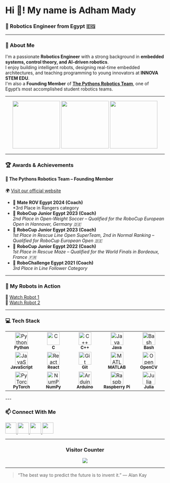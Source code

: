 # Hi 👋! My name is Adham Mady
### 🤖 Robotics Engineer from Egypt 🇪🇬
---

### 🚀 About Me
I'm a passionate **Robotics Engineer** with a strong background in **embedded systems, control theory, and AI-driven robotics**.  
I enjoy building intelligent robots, designing real-time embedded architectures, and teaching programming to young innovators at **INNOVA STEM EDU**.  
I'm also a **Founding Member** of [**The Pythons Robotics Team**](https://www.the-pythons.com/), one of Egypt’s most accomplished student robotics teams.

---

<div align="center">

  <!-- GitHub Stats -->
  <img src="https://github-readme-stats.vercel.app/api?username=adhamady&show_icons=true&include_all_commits=true&count_private=true&theme=dracula&hide_border=false" height="150" />

  <!-- Top Languages -->
  <img src="https://github-readme-stats.vercel.app/api/top-langs?username=adhamady&layout=compact&card_width=320&langs_count=6&theme=dracula&hide_border=false" height="150" />

  <!-- Streak Stats -->
  <img src="https://github-readme-streak-stats.herokuapp.com/?user=adhamady&theme=dark&hide_border=false" height="150" />
</div>

---

### 🏆 Awards & Achievements

#### 🐍 **The Pythons Robotics Team** – Founding Member
🌍 [Visit our official website](https://www.the-pythons.com/)

- 🥉 **Mate ROV Egypt 2024 (Coach)**  
  *3rd Place in Rangers category 
- 🥈 **RoboCup Junior Egypt 2023 (Coach)**  
  *2nd Place in Open-Weight Soccer – Qualified for the RoboCup European Open in Hannover, Germany 🇩🇪*
- 🥇 **RoboCup Junior Egypt 2023 (Coach)**  
  *1st Place in Rescue Line Open SuperTeam, 2nd in Normal Ranking – Qualified for RoboCup European Open 🇩🇪*
- 🥇 **RoboCup Junior Egypt 2022 (Coach)**  
  *1st Place in Rescue Maze – Qualified for the World Finals in Bordeaux, France 🇫🇷*
- 🥉 **RoboChallenge Egypt 2021 (Coach)**  
  *3rd Place in Line Follower Category*

---

### 🤖 My Robots in Action
🎥 [Watch Robot 1](https://youtu.be/PmGN0taP7g4)  
🎥 [Watch Robot 2](https://youtu.be/dFQNPVYAjzY)

---
### 💻 Tech Stack
<div align="center">

<table>
  <tr>
    <td align="center" width="90">
      <img src="https://cdn.jsdelivr.net/gh/devicons/devicon/icons/python/python-original.svg" height="40" alt="Python"/><br>
      <sub><b>Python</b></sub>
    </td>
    <td align="center" width="90">
      <img src="https://cdn.jsdelivr.net/gh/devicons/devicon/icons/c/c-original.svg" height="40" alt="C"/><br>
      <sub><b>C</b></sub>
    </td>
    <td align="center" width="90">
      <img src="https://cdn.jsdelivr.net/gh/devicons/devicon/icons/cplusplus/cplusplus-original.svg" height="40" alt="C++"/><br>
      <sub><b>C++</b></sub>
    </td>
    <td align="center" width="90">
      <img src="https://cdn.jsdelivr.net/gh/devicons/devicon/icons/java/java-original.svg" height="40" alt="Java"/><br>
      <sub><b>Java</b></sub>
    </td>
    <td align="center" width="90">
      <img src="https://cdn.jsdelivr.net/gh/devicons/devicon/icons/bash/bash-original.svg" height="40" alt="Bash"/><br>
      <sub><b>Bash</b></sub>
    </td>
  </tr>
  <tr>
    <td align="center" width="90">
      <img src="https://cdn.jsdelivr.net/gh/devicons/devicon/icons/javascript/javascript-original.svg" height="40" alt="JavaScript"/><br>
      <sub><b>JavaScript</b></sub>
    </td>
    <td align="center" width="90">
      <img src="https://cdn.jsdelivr.net/gh/devicons/devicon/icons/react/react-original.svg" height="40" alt="React"/><br>
      <sub><b>React</b></sub>
    </td>
    <td align="center" width="90">
      <img src="https://cdn.jsdelivr.net/gh/devicons/devicon/icons/git/git-original.svg" height="40" alt="Git"/><br>
      <sub><b>Git</b></sub>
    </td>
    <td align="center" width="90">
      <img src="https://cdn.jsdelivr.net/gh/devicons/devicon/icons/matlab/matlab-original.svg" height="40" alt="MATLAB"/><br>
      <sub><b>MATLAB</b></sub>
    </td>
    <td align="center" width="90">
      <img src="https://cdn.jsdelivr.net/gh/devicons/devicon/icons/opencv/opencv-original.svg" height="40" alt="OpenCV"/><br>
      <sub><b>OpenCV</b></sub>
    </td>
  </tr>
  <tr>
    <td align="center" width="90">
      <img src="https://cdn.jsdelivr.net/gh/devicons/devicon/icons/pytorch/pytorch-original.svg" height="40" alt="PyTorch"/><br>
      <sub><b>PyTorch</b></sub>
    </td>
    <td align="center" width="90">
      <img src="https://cdn.jsdelivr.net/gh/devicons/devicon/icons/numpy/numpy-original.svg" height="40" alt="NumPy"/><br>
      <sub><b>NumPy</b></sub>
    </td>
    <td align="center" width="90">
      <img src="https://cdn.jsdelivr.net/gh/devicons/devicon/icons/arduino/arduino-original.svg" height="40" alt="Arduino"/><br>
      <sub><b>Arduino</b></sub>
    </td>
    <td align="center" width="90">
      <img src="https://cdn.jsdelivr.net/gh/devicons/devicon/icons/raspberrypi/raspberrypi-original.svg" height="40" alt="Raspberry Pi"/><br>
      <sub><b>Raspberry Pi</b></sub>
    </td>
    <td align="center" width="90">
      <img src="https://icons.veryicon.com/png/o/business/vscode-program-item-icon/julia.png" height="40" alt="Julia"/><br>
      <sub><b>Julia</b></sub>
    </td>
  </tr>
</table>

</div>
---

### 📫 Connect With Me
<div align="left">
  <a href="https://www.youtube.com/@YourChannel" target="_blank">
    <img src="https://img.shields.io/static/v1?message=Youtube&logo=youtube&color=FF0000&logoColor=white&style=for-the-badge" height="35" />
  </a>
  <a href="https://discord.gg/YourInviteCode" target="_blank">
    <img src="https://img.shields.io/static/v1?message=Discord&logo=discord&color=7289DA&logoColor=white&style=for-the-badge" height="35" />
  </a>
  <a href="mailto:adham.mady@gmail.com" target="_blank">
    <img src="https://img.shields.io/static/v1?message=Gmail&logo=gmail&color=D14836&logoColor=white&style=for-the-badge" height="35" />
  </a>
  <a href="https://www.linkedin.com/in/adhammady" target="_blank">
    <img src="https://img.shields.io/static/v1?message=LinkedIn&logo=linkedin&color=0077B5&logoColor=white&style=for-the-badge" height="35" />
  </a>
</div>

---

<div align="center">

### Visitor Counter
<img src="https://komarev.com/ghpvc/?username=adhamady&style=for-the-badge&color=blue" />

</div>

---

> “The best way to predict the future is to invent it.” — Alan Kay
